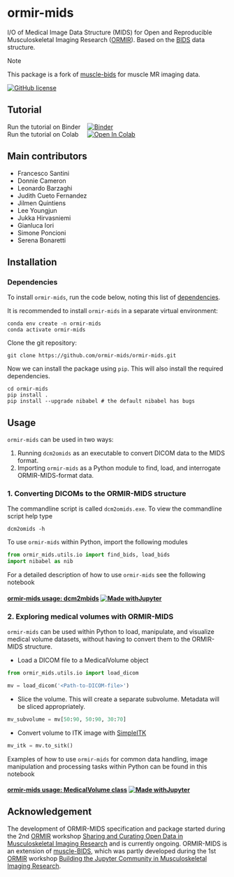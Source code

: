 # ormir-mids
I/O of Medical Image Data Structure (MIDS) for Open and Reproducible Musculoskeletal Imaging Research ([ORMIR](https://ormircommunity.github.io/)). Based on the [BIDS](https://bids.neuroimaging.io/) data structure.

> [!NOTE]  
> This package is a fork of [muscle-bids](https://github.com/muscle-bids/muscle-bids) for muscle MR imaging data.

[![GitHub license](https://img.shields.io/github/license/ormir-mids/ormir-mids)](https://github.com/ormir-mids/ormir-mids/blob/main/LICENSE)

## Tutorial
Run the tutorial on Binder &nbsp;&nbsp; [![Binder](https://mybinder.org/badge_logo.svg)](https://mybinder.org/v2/gh/ormir-mids/ormir-mids.git/main?labpath=jupyter%2Formir-mids-qmski24.ipynb)   
Run the tutorial on Colab  &nbsp;&nbsp;&nbsp; [![Open In Colab](https://colab.research.google.com/assets/colab-badge.svg)](https://colab.research.google.com/github/muscle-bids/muscle-bids/blob/main/jupyter/Muscle-bids_dcm2mbids.ipynb)

## Main contributors

* Francesco Santini
* Donnie Cameron
* Leonardo Barzaghi
* Judith Cueto Fernandez
* Jilmen Quintiens
* Lee Youngjun
* Jukka Hirvasniemi
* Gianluca Iori
* Simone Poncioni
* Serena Bonaretti

## Installation

### Dependencies
To install `ormir-mids`, run the code below, noting this list of [dependencies](dependencies.md).

It is recommended to install `ormir-mids` in a separate virtual environment:
```commandline
conda env create -n ormir-mids
conda activate ormir-mids
```

Clone the git repository:
```shell
git clone https://github.com/ormir-mids/ormir-mids.git
```
Now we can install the package using `pip`. This will also install the required dependencies.
```shell
cd ormir-mids
pip install .
pip install --upgrade nibabel # the default nibabel has bugs
```

## Usage
`ormir-mids` can be used in two ways: 
    
1. Running `dcm2omids` as an executable to convert DICOM data to the MIDS format.
2. Importing `ormir-mids` as a Python module to find, load, and interrogate ORMIR-MIDS-format data.

### 1. Converting DICOMs to the ORMIR-MIDS structure

The commandline script is called `dcm2omids.exe`. To view the commandline script help type
```commandline
dcm2omids -h
```

To use `ormir-mids` within Python, import the following modules
```python
from ormir_mids.utils.io import find_bids, load_bids
import nibabel as nib
```

For a detailed description of how to use `ormir-mids` see the following notebook
#### [ormir-mids usage: dcm2mbids](examples/jupyter/Muscle-bids_dcm2mbids.ipynb) [![Made withJupyter](https://img.shields.io/badge/Made%20with-Jupyter-orange?style=for-the-badge&logo=Jupyter)](examples/jupyter/Muscle-bids_dcm2mbids.ipynb)

### 2. Exploring medical volumes with ORMIR-MIDS
`ormir-mids` can be used within Python to load, manipulate, and visualize medical volume datasets, without having to convert them to the ORMIR-MIDS structure.

- Load a DICOM file to a MedicalVolume object

```python
from ormir_mids.utils.io import load_dicom
```
```python
mv = load_dicom('<Path-to-DICOM-file>')
```

- Slice the volume. This will create a separate subvolume. Metadata will be sliced appropriately.
```python
mv_subvolume = mv[50:90, 50:90, 30:70]
```

- Convert volume to ITK image with [SimpleITK](https://simpleitk.org/)
```python
mv_itk = mv.to_sitk()
```


Examples of how to use `ormir-mids` for common data handling, image manipulation and processing tasks within Python can be found in this notebook
#### [ormir-mids usage: MedicalVolume class](examples/jupyter/Muscle-bids_MedicalVolume_tests.ipynb) [![Made withJupyter](https://img.shields.io/badge/Made%20with-Jupyter-orange?style=for-the-badge&logo=Jupyter)](examples/jupyter/Muscle-bids_MedicalVolume_tests.ipynb)



## Acknowledgement

The development of ORMIR-MIDS specification and package started during the 2nd [ORMIR](https://ormircommunity.github.io/) workshop [Sharing and Curating Open Data in Musculoskeletal Imaging Research](https://github.com/ORMIRcommunity/2024_2nd_ORMIR_WS/blob/main/README.md) and is currently ongoing. ORMIR-MIDS is an extension of [muscle-BIDS](https://github.com/muscle-bids/muscle-bids), which was partly developed during the 1st [ORMIR](https://ormircommunity.github.io/) workshop [Building the Jupyter Community in Musculoskeletal Imaging Research](https://github.com/JCMSK/2022_JCW/blob/main/README.md). 
